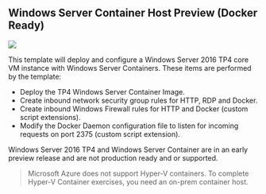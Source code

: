 ## Windows Server Container Host Preview (Docker Ready)

<a href="https://portal.azure.com/#create/Microsoft.Template/uri/https%3A%2F%2Fraw.githubusercontent.com%2FAzure%2Fazure-quickstart-templates%2Fmaster%2Fwindows-server-containers-preview%2Fazuredeploy.json" target="_blank">
    <img src="http://azuredeploy.net/deploybutton.png"/>
</a>

This template will deploy and configure a Windows Server 2016 TP4 core VM instance with Windows Server Containers. These items are performed by the template:

- Deploy the TP4 Windows Server Container Image.
- Create inbound network security group rules for HTTP, RDP and Docker.
- Create inbound Windows Firewall rules for HTTP and Docker (custom script extensions).
- Modify the Docker Daemon configuration file to listen for incoming requests on port 2375 (custom script extension).

Windows Server 2016 TP4 and Windows Server Container are in an early preview release and are not production ready and or supported.

> Microsoft Azure does not support Hyper-V containers. To complete Hyper-V Container exercises, you need an on-prem container host.   
